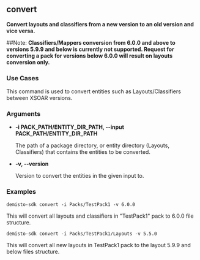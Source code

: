 ## convert

**Convert layouts and classifiers from a new version to an old version and vice versa.**

##Note:
**Classifiers/Mappers conversion from 6.0.0 and above to versions 5.9.9 and below is currently not supported. Request for converting a pack for versions below 6.0.0 will result on layouts conversion only.**

### Use Cases
This command is used to convert entities such as Layouts/Classifiers between XSOAR versions.


### Arguments
* **-i PACK_PATH/ENTITY_DIR_PATH, --input PACK_PATH/ENTITY_DIR_PATH**

    The path of a package directory, or entity directory (Layouts, Classifiers) that contains the entities to be converted.

* **-v, --version**

    Version to convert the entities in the given input to.

### Examples
```
demisto-sdk convert -i Packs/TestPack1 -v 6.0.0
```
This will convert all layouts and classifiers in "TestPack1" pack to 6.0.0 file structure.
```
demisto-sdk convert -i Packs/TestPack1/Layouts -v 5.5.0
```
This will convert all new layouts in TestPack1 pack to the layout 5.9.9 and below files structure.
```
